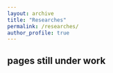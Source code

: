 ```yaml
---
layout: archive
title: "Researches"
permalink: /researches/
author_profile: true
---
```

pages still under work
-------------------

